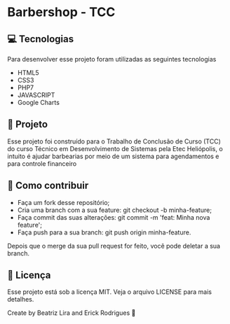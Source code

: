 # Barbershop - TCC

## 💻 Tecnologias
Para desenvolver esse projeto foram utilizadas as seguintes tecnologias
* HTML5
* CSS3
* PHP7
* JAVASCRIPT
* Google Charts

## 📱 Projeto
Esse projeto foi construído para o Trabalho de Conclusão de Curso (TCC) do curso Técnico em Desenvolvimento de Sistemas pela Etec Heliópolis, o intuito é ajudar barbearias por meio de um sistema para agendamentos e para controle financeiro

## 🔨 Como contribuir
* Faça um fork desse repositório;
* Cria uma branch com a sua feature: git checkout -b minha-feature;
* Faça commit das suas alterações: git commit -m 'feat: Minha nova feature';
* Faça push para a sua branch: git push origin minha-feature.

Depois que o merge da sua pull request for feito, você pode deletar a sua branch.

## 📄 Licença
Esse projeto está sob a licença MIT. Veja o arquivo LICENSE para mais detalhes.

Create by Beatriz Lira and Erick Rodrigues 🎈
